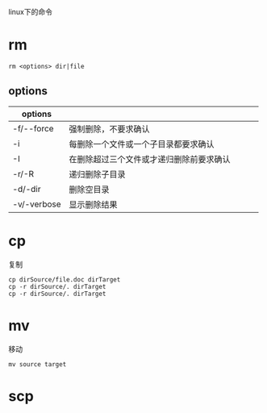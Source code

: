 linux下的命令

# rm

`rm <options> dir|file`

## options

|options|||||
|-|-|-|-|-|
|-f/--force|强制删除，不要求确认||||
|-i|每删除一个文件或一个子目录都要求确认||||
|-I|在删除超过三个文件或才递归删除前要求确认||||
|-r/-R|递归删除子目录||||
|-d/-dir|删除空目录||||
|-v/-verbose|显示删除结果||||

# cp
复制
```
cp dirSource/file.doc dirTarget
cp -r dirSource/. dirTarget
cp -r dirSource/. dirTarget
```

# mv
移动
```
mv source target
```
# scp

